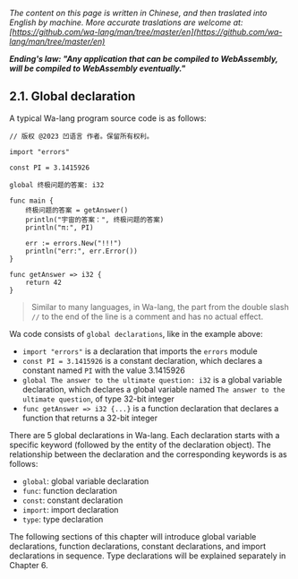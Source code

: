 *The content on this page is written in Chinese, and then traslated into English by machine. More accurate traslations are welcome at: [https://github.com/wa-lang/man/tree/master/en](https://github.com/wa-lang/man/tree/master/en)*

***Ending's law: "Any application that can be compiled to WebAssembly, will be compiled to WebAssembly eventually."***

## 2.1. Global declaration

A typical Wa-lang program source code is as follows:

```wa
// 版权 @2023 凹语言 作者。保留所有权利。

import "errors"

const PI = 3.1415926

global 终极问题的答案: i32

func main {
    终极问题的答案 = getAnswer()
    println("宇宙的答案：", 终极问题的答案)
    println("π:", PI)

    err := errors.New("!!!")
    println("err:", err.Error())
}

func getAnswer => i32 {
    return 42
}
```

> Similar to many languages, in Wa-lang, the part from the double slash `//` to the end of the line is a comment and has no actual effect.

Wa code consists of `global declarations`, like in the example above:

- `import "errors"` is a declaration that imports the `errors` module
- `const PI = 3.1415926` is a constant declaration, which declares a constant named `PI` with the value 3.1415926
- `global The answer to the ultimate question: i32` is a global variable declaration, which declares a global variable named `The answer to the ultimate question`, of type 32-bit integer
- `func getAnswer => i32 {...}` is a function declaration that declares a function that returns a 32-bit integer

There are 5 global declarations in Wa-lang. Each declaration starts with a specific keyword (followed by the entity of the declaration object). The relationship between the declaration and the corresponding keywords is as follows:

- `global`: global variable declaration
- `func`: function declaration
- `const`: constant declaration
- `import`: import declaration
- `type`: type declaration

The following sections of this chapter will introduce global variable declarations, function declarations, constant declarations, and import declarations in sequence. Type declarations will be explained separately in Chapter 6.